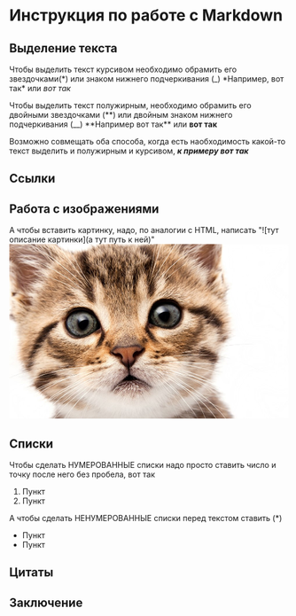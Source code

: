 # Инструкция по работе с Markdown

## Выделение текста

Чтобы выделить текст курсивом необходимо обрамить его звездочками(*) или знаком нижнего подчеркивания (\_)
*Например, вот так\* или _вот так_

Чтобы выделить текст полужирным, необходимо обрамить его двойными звездочками (**) или двойным знаком нижнего подчеркивания (\_\_)
**Например вот так\*\* или **вот так**

Возможно совмещать оба способа, когда есть наобходимость какой-то текст выделить и полужирным и курсивом,
_**к примеру вот так**_

## Ссылки

## Работа с изображениями

А чтобы вставить картинку, надо, по аналогии с HTML, написать "![тут описание картинки](а тут путь к ней)"
![это тефтелька](Teftelka.jpg)

## Списки

Чтобы сделать НУМЕРОВАННЫЕ списки надо просто ставить число и точку после него без пробела, вот так

1. Пункт
2. Пункт

А чтобы сделать НЕНУМЕРОВАННЫЕ списки перед текстом ставить (\*)

- Пункт
- Пункт

## Цитаты

## Заключение
